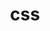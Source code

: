 ---
layout: list
title: css
slug: css
sidebar: true
order: 2
description: >
   Algorithm study / Problem solutions
---